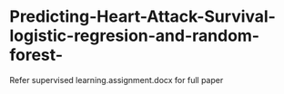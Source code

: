 # Predicting-Heart-Attack-Survival-logistic-regresion-and-random-forest-

Refer supervised learning.assignment.docx for full paper
